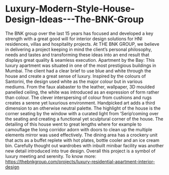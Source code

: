 # Luxury-Modern-Style-House-Design-Ideas---The-BNK-Group
The BNK group over the last 15 years has focused and developed a key strength with a great good will for interior design solutions for HNI residences, villas and hospitality projects. At THE BNK GROUP, we believe in delivering a project keeping in mind the client’s personal philosophy, needs and tastes and transforming these ideas into an end result that displays great quality &amp; seamless execution.  Apartment by the Bay: This luxury apartment was situated in one of the most prestigious buildings in Mumbai. The client had a clear brief to use blue and white through the house and create a great sense of luxury. Inspired by the colours of Santorini, the design used white as the major colour but in various mediums. From the faux alabaster to the leather, wallpaper, 3D moulded panelled ceiling, the white was introduced as an expression of form rather than colour. The clever interspersing of colour from cushions and rugs creates a serene yet luxurious environment. Handpicked art adds a third dimension to an otherwise neutral palette.  The highlight of the house is the corner seating by the window with a curated light from ‘Serip‘coming over the seating and creating a functional yet sculptural corner of the house.  The detailing of this house went to great lengths where for example to camouflage the long corridor adorn with doors to clean up the multiple elements mirror was used effectively.  The dining area has a crockery unit that acts as a buffet replete with hot plates, bottle cooler and an ice cream bin. Carefully thought out wardrobes with inbuilt minibar facility was another new detail introduced into true design. Overall this project is a symbol of luxury meeting and serenity. To know more: https://thebnkgroup.com/projects/luxury-residential-apartment-interior-design
